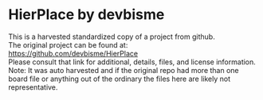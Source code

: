 
# HierPlace by devbisme  
This is a harvested standardized copy of a project from github.  
The original project can be found at:  
https://github.com/devbisme/HierPlace  
Please consult that link for additional, details, files, and license information.  
Note: It was auto harvested and if the original repo had more than one board file or anything out of the ordinary the files here are likely not representative.  
    